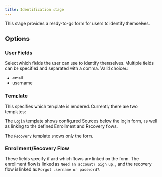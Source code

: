 ```yaml
---
title: Identification stage
---
```


This stage provides a ready-to-go form for users to identify themselves.

## Options

### User Fields

Select which fields the user can use to identify themselves. Multiple fields can be specified and separated with a comma.
Valid choices:

-   email
-   username

### Template

This specifies which template is rendered. Currently there are two templates:

The `Login` template shows configured Sources below the login form, as well as linking to the defined Enrollment and Recovery flows.

The `Recovery` template shows only the form.

### Enrollment/Recovery Flow

These fields specify if and which flows are linked on the form. The enrollment flow is linked as `Need an account? Sign up.`, and the recovery flow is linked as `Forgot username or password?`.
